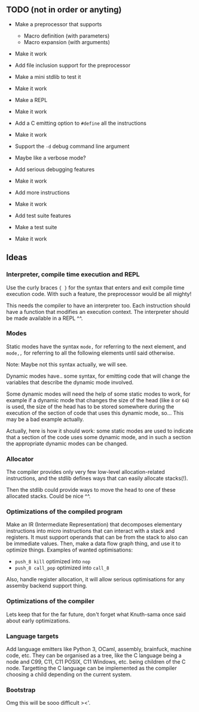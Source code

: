 
## TODO (not in order or anyting)

- Make a preprocessor that supports
  - Macro definition (with parameters)
  - Macro expansion (with arguments)
- Make it work

- Add file inclusion support for the preprocessor
- Make a mini stdlib to test it
- Make it work

- Make a REPL
- Make it work

- Add a C emitting option to `#define` all the instructions
- Make it work

- Support the `-d` debug command line argument
- Maybe like a verbose mode?

- Add serious debugging features
- Make it work

- Add more instructions
- Make it work

- Add test suite features
- Make a test suite
- Make it work

## Ideas

### Interpreter, compile time execution and REPL

Use the curly braces `{ }` for the syntax that enters and exit compile time
execution code. With such a feature, the preprocessor would be all mighty!

This needs the compiler to have an interpreter too. Each instruction should
have a function that modifies an execution context. The interpreter should be
made available in a REPL ^^.

### Modes

Static modes have the syntax `mode,` for referring to the next element, and
`mode,,` for referring to all the following elements until said otherwise.

Note: Maybe not this syntax actually, we will see.

Dynamic modes have.. some syntax, for emitting code that will change the
variables that describe the dynamic mode involved.

Some dynamic modes will need the help of some static modes to work, for example
if a dynamic mode that changes the size of the head (like `8` or `64`) is used,
the size of the head has to be stored somewhere during the execution of the
section of code that uses this dynamic mode, so... This may be a bad example
actually.

Actually, here is how it should work: some static modes are used to indicate
that a section of the code uses some dynamic mode, and in such a section the
appropriate dynamic modes can be changed.

### Allocator

The compiler provides only very few low-level allocation-related instructions,
and the stdlib defines ways that can easily allocate stacks(!).

Then the stdlib could provide ways to move the head to one of these allocated
stacks. Could be nice ^^.

### Optimizations of the compiled program

Make an IR (Intermediate Representation) that decomposes elementary
instructions into micro instructions that can interact with a stack and
registers. It must support operands that can be from the stack to also can be
immediate values.
Then, make a data flow graph thing, and use it to optimize things.
Examples of wanted optimisations:
- `push_8 kill` optimized into `nop`
- `push_8 call_pop` optimized into `call_8`

Also, handle register allocation, it will allow serious optimisations for any
assemby backend support thing.

### Optimizations of the compiler

Lets keep that for the far future, don't forget what Knuth-sama once said about
early optimizations.

### Language targets

Add language emitters like Python 3, OCaml, assembly, brainfuck, machine code,
etc. They can be organised as a tree, like the C language being a node and C99,
C11, C11 POSIX, C11 Windows, etc. being children of the C node. Targetting the
C language can be implemented as the compiler choosing a child depending on the
current system.

### Bootstrap

Omg this will be sooo difficult ><'.
